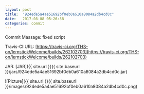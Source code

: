 ```yaml
---
layout: post
title:  "924ede5a4ae51692bf0eb0a610a8084a2db4cd0c"
date:   2017-08-08 05:26:38
categories: commit
---
```


Commit Massage: fixed script  

Travis-CI URL: [https://travis-ci.org/THS-on/lernstickWelcome/builds/262102703](https://travis-ci.org/THS-on/lernstickWelcome/builds/262102703)

JAR: [JAR]({{ site.url }}{{ site.baseurl }}/jars/924ede5a4ae51692bf0eb0a610a8084a2db4cd0c.jar)

![Picture]({{ site.url }}{{ site.baseurl }}/images/924ede5a4ae51692bf0eb0a610a8084a2db4cd0c.png)

